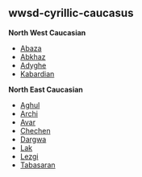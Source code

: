 wwsd-cyrillic-caucasus
-----------------------------
**North West Caucasian**
* [Abaza](abq.csv)
* [Abkhaz](abk.csv)
* [Adyghe](ady.csv)
* [Kabardian](kbd.csv)

**North East Caucasian**
* [Aghul](agx.csv)
* [Archi](aqc.csv)
* [Avar](ava.csv)
* [Chechen](che.csv)
* [Dargwa](dar.csv)
* [Lak](lbe.csv)
* [Lezgi](lez.csv)
* [Tabasaran](tab.csv)
